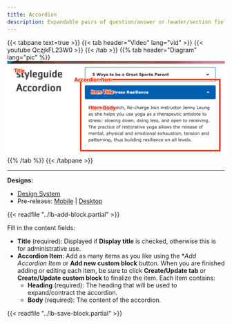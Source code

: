 ```yaml
---
title: Accordion
description: Expandable pairs of question/answer or header/section fields.
---
```


{{< tabpane text=true >}}
  {{< tab header="Video" lang="vid" >}}
    {{< youtube QczjkFL23W0 >}}
  {{< /tab >}}
  {{% tab header="Diagram" lang="pic" %}}
![Screenshot of the Accordion component with block labels](lb-accordion.png)
  {{% /tab %}}
{{< /tabpane >}}

-----

**Designs:**
- [Design System](../../../../../../assets/img/designs/lb-ui-kit/Accordion.jpg)
- Pre-release: [Mobile](<../../../../../../assets/img/designs/lb/Accordion Mobile.png>) | [Desktop](<../../../../../../assets/img/designs/lb/Accordion Desktop.png>)

{{< readfile "../lb-add-block.partial" >}}

Fill in the content fields:

- **Title** (required): Displayed if **Display title** is checked, otherwise this is for administrative use.
- **Accordion Item**: Add as many items as you like using the **Add Accordion Item* or **Add new custom block** button. When you are finished adding or editing each item, be sure to click **Create/Update tab** or **Create/Update custom block** to finalize the item. Each item contains:
  - **Heading** (required): The heading that will be used to expand/contract the accordion.
  - **Body** (required): The content of the accordion.

{{< readfile "../lb-save-block.partial" >}}
